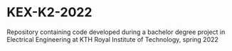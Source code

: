 # KEX-K2-2022
Repository containing code developed during a bachelor degree project in Electrical Engineering at KTH Royal Institute of Technology, spring 2022
